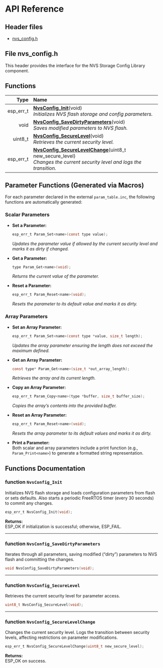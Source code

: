 # API Reference

## Header files

- [nvs_config.h](#file-nvs_configh)

## File nvs_config.h

This header provides the interface for the NVS Storage Config Library component.

## Functions

|      Type      | Name |
| -------------: | :--- |
| esp_err_t      | [**NvsConfig_Init**](#function-nvsconfig_init)(void) <br>_Initializes NVS flash storage and config parameters._ |
| void           | [**NvsConfig_SaveDirtyParameters**](#function-nvsconfig_savedirtyparameters)(void) <br>_Saves modified parameters to NVS flash._ |
| uint8_t        | [**NvsConfig_SecureLevel**](#function-nvsconfig_securelevel)(void) <br>_Retrieves the current security level._ |
| esp_err_t      | [**NvsConfig_SecureLevelChange**](#function-nvsconfig_securelevelchange)(uint8_t new_secure_level) <br>_Changes the current security level and logs the transition._ |

## Parameter Functions (Generated via Macros)

For each parameter declared in the external `param_table.inc`, the following functions are automatically generated:

### Scalar Parameters

- **Set a Parameter:**  
    ```c
    esp_err_t Param_Set<name>(const type value);
    ```
    _Updates the parameter value if allowed by the current security level and marks it as dirty if changed._

- **Get a Parameter:**  
    ```c
    type Param_Get<name>(void);
    ```
    _Returns the current value of the parameter._

- **Reset a Parameter:**  
    ```c
    esp_err_t Param_Reset<name>(void);
    ```
    _Resets the parameter to its default value and marks it as dirty._

### Array Parameters

- **Set an Array Parameter:**  
    ```c
    esp_err_t Param_Set<name>(const type *value, size_t length);
    ```
    _Updates the array parameter ensuring the length does not exceed the maximum defined._

- **Get an Array Parameter:**  
    ```c
    const type* Param_Get<name>(size_t *out_array_length);
    ```
    _Retrieves the array and its current length._

- **Copy an Array Parameter:**  
    ```c
    esp_err_t Param_Copy<name>(type *buffer, size_t buffer_size);
    ```
    _Copies the array’s contents into the provided buffer._

- **Reset an Array Parameter:**  
    ```c
    esp_err_t Param_Reset<name>(void);
    ```
    _Resets the array parameter to its default values and marks it as dirty._

- **Print a Parameter:**  
    Both scalar and array parameters include a print function (e.g., `Param_Print<name>`) to generate a formatted string representation.

## Functions Documentation

### function `NvsConfig_Init`

Initializes NVS flash storage and loads configuration parameters from flash or sets defaults. Also starts a periodic FreeRTOS timer (every 30 seconds) to commit any changes.

```c
esp_err_t NvsConfig_Init(void);
```

**Returns:**  
ESP_OK if initialization is successful; otherwise, ESP_FAIL.

---

### function `NvsConfig_SaveDirtyParameters`

Iterates through all parameters, saving modified (“dirty”) parameters to NVS flash and committing the changes.

```c
void NvsConfig_SaveDirtyParameters(void);
```

---

### function `NvsConfig_SecureLevel`

Retrieves the current security level for parameter access.

```c
uint8_t NvsConfig_SecureLevel(void);
```

---

### function `NvsConfig_SecureLevelChange`

Changes the current security level. Logs the transition between security levels, affecting restrictions on parameter modifications.

```c
esp_err_t NvsConfig_SecureLevelChange(uint8_t new_secure_level);
```

**Returns:**  
ESP_OK on success.

